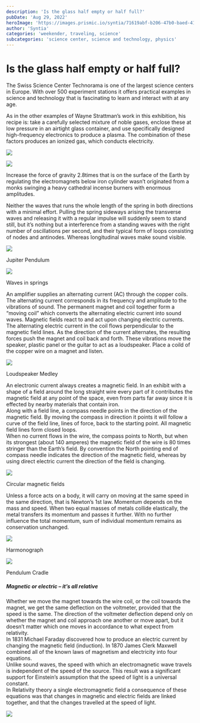 ```yaml
---
description: 'Is the glass half empty or half full?'
pubDate: 'Aug 29, 2022'
heroImage: 'https://images.prismic.io/syntia/71619abf-b206-47b0-baed-41580e36f2dc_img_20220828_131405.jpg?auto=compress,format'
author: 'Syntia'
categories: 'weekender, traveling, science'
subcategories: 'science center, science and technology, physics'
---
```


# **Is the glass half empty or half full?**

The Swiss Science Center Technorama is one of the largest science centers in Europe. With over 500 experiment stations it offers practical examples in science and technology that is fascinating to learn and interact with at any age.

As in the other examples of Wayne Strattman’s work in this exhibition, his recipe is: take a carefully selected mixture of noble gases, enclose these at low pressure in an airtight glass container, and use specifically designed high-frequency electronics to produce a plasma. The combination of these factors produces an ionized gas, which conducts electricity.

![](https://images.prismic.io/syntia/4806ffdd-454f-420f-8801-3aedbf5e1be1_img_20220828_153325.jpg?auto=compress,format)

![](https://images.prismic.io/syntia/cfbdb2ff-d7d8-4d17-94f6-6c0ff17b7ac7_img_20220828_153337_1-1.jpg?auto=compress,format)

Increase the force of gravity 2.8times that is on the surface of the Earth by regulating the electromagnets below iron cylinder wasn’t originated from a monks swinging a heavy cathedral incense burners with enormous amplitudes.

Neither the waves that runs the whole length of the spring in both directions with a minimal effort. Pulling the spring sideways arising the transverse waves and releasing it with a regular impulse will suddenly seem to stand still, but it’s nothing but a interference from a standing waves with the right number of oscillations per second, and their typical form of loops consisting of nodes and antinodes. Whereas longitudinal waves make sound visible.

![](https://images.prismic.io/syntia/fa22f35d-0365-42ea-8ae0-e27b174dd320_img_20220828_125430.jpg?auto=compress,format)

Jupiter Pendulum

![](https://images.prismic.io/syntia/4627badc-3a0d-462e-b80d-78b031ad41ad_img_20220828_125940.jpg?auto=compress,format)

Waves in springs

An amplifier supplies an alternating current (AC) through the copper coils. The alternating current corresponds in its frequency and amplitude to the vibrations of sound. The permanent magnet and coil together form a “moving coil” which converts the alternating electric current into sound waves. Magnetic fields react to and act upon changing electric currents. The alternating electric current in the coil flows perpendicular to the magnetic field lines. As the direction of the current alternates, the resulting forces push the magnet and coil back and forth. These vibrations move the speaker, plastic panel or the guitar to act as a loudspeaker. Place a coild of the copper wire on a magnet and listen.

![](https://images.prismic.io/syntia/918720b2-6ccb-4c20-8330-f8108e067bac_img_20220828_131903.jpg?auto=compress,format)

Loudspeaker Medley

An electronic current always creates a magnetic field. In an exhibit with a shape of a field around the long straight wire every part of it contributes the magnetic field at any point of the space, even from parts far away since it is effected by nearby materials that contain iron.  
Along with a field line, a compass needle points in the direction of the magnetic field. By moving the compass in direction it points it will follow a curve of the field line, lines of force, back to the starting point. All magnetic field lines form closed loops.  
When no current flows in the wire, the compass points to North, but when its strongest (about 140 amperes) the magnetic field of the wire is 80 times stringer than the Earth’s field. By convention the North pointing end of compass needle indicates the direction of the magnetic field, whereas by using direct electric current the direction of the field is changing.

![](https://images.prismic.io/syntia/a28f1978-1065-4967-abd6-4a46bb7bcb5e_img_20220828_132829.jpg?auto=compress,format)

Circular magnetic fields

Unless a force acts on a body, it will carry on moving at the same speed in the same direction, that is Newton’s 1st law. Momentum depends on the mass and speed. When two equal masses of metals collide elastically, the metal transfers its momentum and passes it further. With no further influence the total momentum, sum of individual momentum remains as conservation unchanged.

![](https://images.prismic.io/syntia/ddb50c72-bf6c-463f-a68d-a42bd8c36bc0_img_20220828_130257.jpg?auto=compress,format)

Harmonograph

![](https://images.prismic.io/syntia/ca9d7bcb-a8b9-4db3-aee4-775371ffdc17_img_20220828_131353.jpg?auto=compress,format)

Pendulum Cradle

##### **Magnetic or electric – it’s all relative**

Whether we move the magnet towards the wire coil, or the coil towards the magnet, we get the same deflection on the voltmeter, provided that the speed is the same. The direction of the voltmeter deflection depend only on whether the magnet and coil approach one another or move apart, but it doesn’t matter which one moves in accordance to what expect from relativity.  
In 1831 Michael Faraday discovered how to produce an electric current by changing the magnetic field (induction). In 1870 James Clerk Maxwell combined all of the known laws of magnetism and electricity into four equations.  
Unlike sound waves, the speed with which an electromagnetic wave travels is independent of the speed of the source. This result was a significant support for Einstein’s assumption that the speed of light is a universal constant.  
In Relativity theory a single electromagnetic field a consequence of these equations was that changes in magnetic and electric fields are linked together, and that the changes travelled at the speed of light.

![](https://images.prismic.io/syntia/1f3225eb-7627-4cd9-a18c-54c8c3a61348_img_20220828_133021.jpg?auto=compress,format)